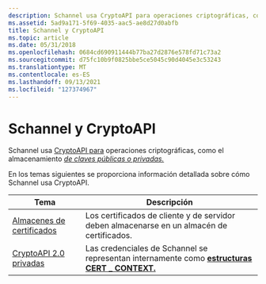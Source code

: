 ```yaml
---
description: Schannel usa CryptoAPI para operaciones criptográficas, como el almacenamiento de claves públicas o privadas.
ms.assetid: 5ad9a171-5f69-4035-aac5-ae8d27d0abfb
title: Schannel y CryptoAPI
ms.topic: article
ms.date: 05/31/2018
ms.openlocfilehash: 0684cd690911444b77ba27d2876e578fd71c73a2
ms.sourcegitcommit: d75fc10b9f0825bbe5ce5045c90d4045e3c53243
ms.translationtype: MT
ms.contentlocale: es-ES
ms.lasthandoff: 09/13/2021
ms.locfileid: "127374967"
---
```

# <a name="schannel-and-cryptoapi"></a>Schannel y CryptoAPI

Schannel usa [CryptoAPI para](../seccrypto/cryptography-essentials.md) operaciones criptográficas, como el almacenamiento [*de claves públicas o privadas.*](../secgloss/p-gly.md)

En los temas siguientes se proporciona información detallada sobre cómo Schannel usa CryptoAPI.



| Tema                                                                   | Descripción                                                                                                          |
|-------------------------------------------------------------------------|----------------------------------------------------------------------------------------------------------------------|
| [Almacenes de certificados](certificate-stores.md)<br/>                 | Los certificados de cliente y de servidor deben almacenarse en un almacén de certificados.<br/>                                |
| [CryptoAPI 2.0 privadas](cryptoapi-2-0-private-keys.md)<br/> | Las credenciales de Schannel se representan internamente como [**estructuras CERT \_ CONTEXT.**](/windows/win32/api/wincrypt/ns-wincrypt-cert_context)<br/> |



 

 

 
